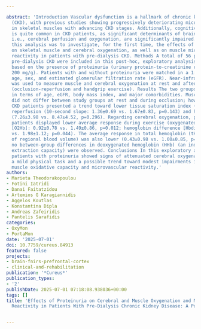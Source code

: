 ---
abstract: 'Introduction Vascular dysfunction is a hallmark of chronic kidney disease
  (CKD), with previous studies showing progressively deteriorating microvascular reactivity
  in skeletal muscles with advancing CKD stages. Additionally, cognitive impairment
  is quite common in CKD patients, as significant determinants of brain activation,
  i.e., cerebral perfusion and oxygenation, are significantly impaired. The aim of
  this analysis was to investigate, for the first time, the effects of proteinuria
  on skeletal muscle and cerebral oxygenation, as well as on muscle microvascular
  reactivity in patients with pre-dialysis CKD. Methods A total of 56 patients with
  pre-dialysis CKD were included in this post-hoc, exploratory analysis and stratified
  based on the presence of proteinuria (urinary protein-to-creatinine ratio textgreater
  200 mg/g). Patients with and without proteinuria were matched in a 1:1 ratio for
  age, sex, and estimated glomerular filtration rate (eGFR). Near-infrared spectroscopy
  was used to measure muscle and cerebral oxygenation at rest and after stimulation
  (occlusion-reperfusion and handgrip exercise). Results The two groups were similar
  in terms of age, eGFR, body mass index, and major comorbidities. Muscle oxygenation
  did not differ between study groups at rest and during occlusion; however, proteinuric
  CKD patients presented a trend toward lower tissue saturation index (TSI) during
  reperfusion (10-second slope: 1.36±0.69 vs. 1.67±0.83, p=0.143) and hyperemic response
  (7.26±3.98 vs. 8.47±4.52, p=0.296). Regarding cerebral oxygenation, proteinuric
  patients displayed lower average response during exercise (oxygenated hemoglobin
  [O2Hb]: 0.92±0.78 vs. 1.49±0.86, p=0.012; hemoglobin difference [Hbdiff]: 1.41±0.96
  vs. 1.98±1.12; p=0.044). The average response in total hemoglobin (tHb) (an index
  of regional blood volume) was also lower (0.43±0.98 vs. 1.00±0.85, p=0.023), but
  no between-group differences in deoxygenated hemoglobin (HHb) (an index of oxygen
  extraction capacity) were observed. Conclusions In this exploratory analysis, CKD
  patients with proteinuria showed signs of attenuated cerebral oxygenation during
  a mild physical task and a possible trend toward modest impairments in skeletal
  muscle oxidative capacity and microvascular reactivity.'
authors:
- Marieta Theodorakopoulou
- Fotini Iatridi
- Danai Faitatzidou
- Artemios G Karagiannidis
- Aggelos Koutlas
- Konstantina Dipla
- Andreas Zafeiridis
- Pantelis Sarafidis
categories:
- OxyMon
- PortaMon
date: '2025-07-01'
doi: 10.7759/cureus.84913
featured: false
projects:
- brain-fnirs-prefrontal-cortex
- clinical-and-rehabilitation
publication: '*Cureus*'
publication_types:
- '2'
publishDate: 2025-07-01 07:18:08.938036+00:00
tags: []
title: 'Effects of Proteinuria on Cerebral and Muscle Oxygenation and Microvascular
  Reactivity in Patients With Pre-Dialysis Chronic Kidney Disease: A Post-Hoc Analysis'

---
